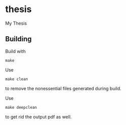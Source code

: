 # thesis
My Thesis

## Building
Build with 

```
make
```

Use 

```
make clean
```

to remove the nonessential files generated during build.

Use 
```
make deepclean
``` 

to get rid the output pdf as well.
